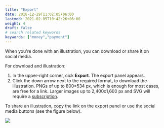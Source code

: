 ```yaml
---
title: "Export"
date: 2018-12-29T11:02:05+06:00
lastmod: 2021-02-05T10:42:26+06:00
weight: 4
draft: false
# search related keywords
keywords: ["money","payment"]
---
```


When you're done with an illustration, you can download or share it on social media.

For download and illustration:
1. In the upper-right corner, cick **Export**. The export panel appears.
2. Click the down arrow next to the required format, to download the illustration. PNGs of up to 800*534 px, which is enough for most cases, are free for a link. Larger images up to 2,400x1,600 px and SVG will require a <a href="https://icons8.com/pricing" target="_blank">subscription</a>.

To share an illustration, copy the link on the export panel or use the social media buttons (see the figure below).

![](/images/export.png)